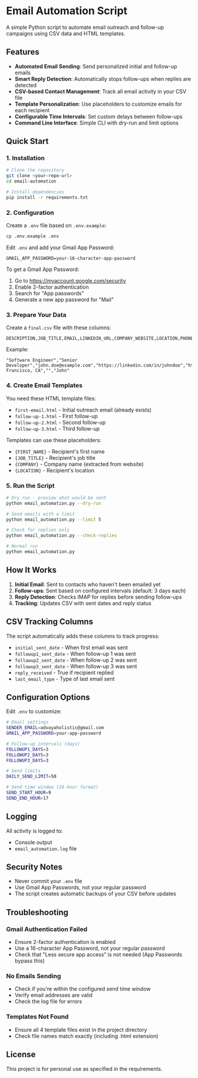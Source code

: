 # Email Automation Script

A simple Python script to automate email outreach and follow-up campaigns using CSV data and HTML templates.

## Features

- **Automated Email Sending**: Send personalized initial and follow-up emails
- **Smart Reply Detection**: Automatically stops follow-ups when replies are detected
- **CSV-based Contact Management**: Track all email activity in your CSV file
- **Template Personalization**: Use placeholders to customize emails for each recipient
- **Configurable Time Intervals**: Set custom delays between follow-ups
- **Command Line Interface**: Simple CLI with dry-run and limit options

## Quick Start

### 1. Installation

```bash
# Clone the repository
git clone <your-repo-url>
cd email-automation

# Install dependencies
pip install -r requirements.txt
```

### 2. Configuration

Create a `.env` file based on `.env.example`:

```bash
cp .env.example .env
```

Edit `.env` and add your Gmail App Password:

```
GMAIL_APP_PASSWORD=your-16-character-app-password
```

To get a Gmail App Password:
1. Go to https://myaccount.google.com/security
2. Enable 2-factor authentication
3. Search for "App passwords"
4. Generate a new app password for "Mail"

### 3. Prepare Your Data

Create a `final.csv` file with these columns:
```
DESCRIPTION,JOB_TITLE,EMAIL,LINKEDIN_URL,COMPANY_WEBSITE,LOCATION,PHONE_NUMBER,FIRST_NAME
```

Example:
```csv
"Software Engineer","Senior Developer","john.doe@example.com","https://linkedin.com/in/johndoe","https://example.com","San Francisco, CA","","John"
```

### 4. Create Email Templates

You need these HTML template files:
- `first-email.html` - Initial outreach email (already exists)
- `follow-up-1.html` - First follow-up
- `follow-up-2.html` - Second follow-up
- `follow-up-3.html` - Third follow-up

Templates can use these placeholders:
- `{FIRST_NAME}` - Recipient's first name
- `{JOB_TITLE}` - Recipient's job title
- `{COMPANY}` - Company name (extracted from website)
- `{LOCATION}` - Recipient's location

### 5. Run the Script

```bash
# Dry run - preview what would be sent
python email_automation.py --dry-run

# Send emails with a limit
python email_automation.py --limit 5

# Check for replies only
python email_automation.py --check-replies

# Normal run
python email_automation.py
```

## How It Works

1. **Initial Email**: Sent to contacts who haven't been emailed yet
2. **Follow-ups**: Sent based on configured intervals (default: 3 days each)
3. **Reply Detection**: Checks IMAP for replies before sending follow-ups
4. **Tracking**: Updates CSV with sent dates and reply status

## CSV Tracking Columns

The script automatically adds these columns to track progress:
- `initial_sent_date` - When first email was sent
- `followup1_sent_date` - When follow-up 1 was sent
- `followup2_sent_date` - When follow-up 2 was sent
- `followup3_sent_date` - When follow-up 3 was sent
- `reply_received` - True if recipient replied
- `last_email_type` - Type of last email sent

## Configuration Options

Edit `.env` to customize:

```bash
# Email settings
SENDER_EMAIL=advayaholistic@gmail.com
GMAIL_APP_PASSWORD=your-app-password

# Follow-up intervals (days)
FOLLOWUP1_DAYS=3
FOLLOWUP2_DAYS=3
FOLLOWUP3_DAYS=3

# Send limits
DAILY_SEND_LIMIT=50

# Send time window (24-hour format)
SEND_START_HOUR=9
SEND_END_HOUR=17
```

## Logging

All activity is logged to:
- Console output
- `email_automation.log` file

## Security Notes

- Never commit your `.env` file
- Use Gmail App Passwords, not your regular password
- The script creates automatic backups of your CSV before updates

## Troubleshooting

### Gmail Authentication Failed
- Ensure 2-factor authentication is enabled
- Use a 16-character App Password, not your regular password
- Check that "Less secure app access" is not needed (App Passwords bypass this)

### No Emails Sending
- Check if you're within the configured send time window
- Verify email addresses are valid
- Check the log file for errors

### Templates Not Found
- Ensure all 4 template files exist in the project directory
- Check file names match exactly (including .html extension)

## License

This project is for personal use as specified in the requirements.